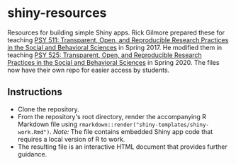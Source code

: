 # shiny-resources

Resources for building simple Shiny apps.
Rick Gilmore prepared these for teaching [PSY 511: Transparent, Open, and Reproducible Research Practices in the Social and Behavioral Sciences](http://psu-psychology.github.io/psy-511-reproducible-research-spring-2017/) in Spring 2017.
He modified them in teaching [PSY 525: Transparent, Open, and Reproducible Research Practices in the Social and Behavioral Sciences](https://psu-psychology.github.io/psy-525-reproducible-research-2020/) in Spring 2020.
The files now have their own repo for easier access by students.

## Instructions

- Clone the repository.
- From the repository's root directory, render the accompanying R Markdown file using `rmarkdown::render("shiny-templates/shiny-work.Rmd")`. *Note:* The file contains embedded Shiny app code that requires a local version of R to work.
- The resulting file is an interactive HTML document that provides further guidance.

